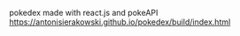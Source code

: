 pokedex made with react.js and pokeAPI
https://antonisierakowski.github.io/pokedex/build/index.html

